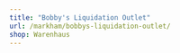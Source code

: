 ```yaml
---
title: "Bobby's Liquidation Outlet"
url: /markham/bobbys-liquidation-outlet/
shop: Warenhaus
---
```

